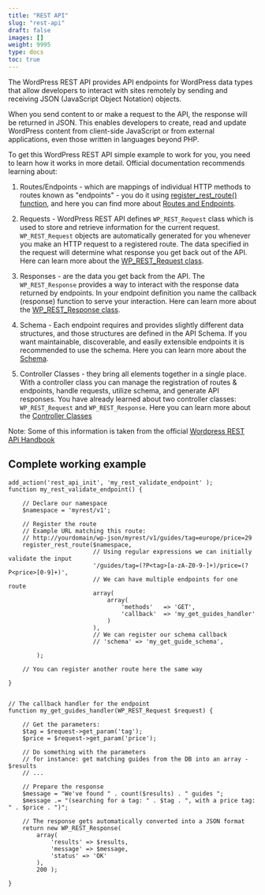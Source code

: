 ```yaml
---
title: "REST API"
slug: "rest-api"
draft: false
images: []
weight: 9995
type: docs
toc: true
---
```


The WordPress REST API provides API endpoints for WordPress data types that allow developers to interact with sites remotely by sending and receiving JSON (JavaScript Object Notation) objects.

When you send content to or make a request to the API, the response will be returned in JSON. This enables developers to create, read and update WordPress content from client-side JavaScript or from external applications, even those written in languages beyond PHP.


To get this WordPress REST API simple example to work for you, you need to learn how it works in more detail. Official documentation recommends learning about:

 1. Routes/Endpoints - which are mappings of individual HTTP methods to routes known as  "endpoints" - you do it using [register_rest_route() function](https://developer.wordpress.org/reference/functions/register_rest_route/), and here you can find more about [Routes and Endpoints](https://developer.wordpress.org/rest-api/extending-the-rest-api/routes-and-endpoints/).

 2. Requests - WordPress REST API defines `WP_REST_Request` class which is used to store and retrieve information for the current request. `WP_REST_Request` objects are automatically generated for you whenever you make an HTTP request to a registered route. The data specified in the request will determine what response you get back out of the API. Here can learn more about the [WP_REST_Request class](https://developer.wordpress.org/reference/classes/wp_rest_request/).

 3. Responses - are the data you get back from the API. The `WP_REST_Response` provides a way to interact with the response data returned by endpoints. In your endpoint definition you name the callback (response) function to serve your interaction.
Here can learn more about the [WP_REST_Response class](https://developer.wordpress.org/reference/classes/wp_rest_response/).

 4. Schema - Each endpoint requires and provides slightly different data structures, and those structures are defined in the API Schema. If you want maintainable, discoverable, and easily extensible endpoints it is recommended to use the schema. Here you can learn more about the [Schema](https://developer.wordpress.org/rest-api/extending-the-rest-api/schema/).

 5. Controller Classes - they bring all elements together in a single place. With a controller class you can manage the registration of routes & endpoints, handle requests, utilize schema, and generate API responses. You have already learned about two controller classes: `WP_REST_Request` and `WP_REST_Response`.  Here you can learn more about the [Controller Classes](https://developer.wordpress.org/rest-api/extending-the-rest-api/controller-classes/)

Note: Some of this information is taken from the official [Wordpress REST APi Handbook](https://developer.wordpress.org/rest-api/)

## Complete working example
    add_action('rest_api_init', 'my_rest_validate_endpoint' );
    function my_rest_validate_endpoint() {

        // Declare our namespace
        $namespace = 'myrest/v1';

        // Register the route
        // Example URL matching this route:
        // http://yourdomain/wp-json/myrest/v1/guides/tag=europe/price=29
        register_rest_route($namespace,
                            // Using regular expressions we can initially validate the input
                            '/guides/tag=(?P<tag>[a-zA-Z0-9-]+)/price=(?P<price>[0-9]+)',
                            // We can have multiple endpoints for one route
                            array(
                                array(
                                    'methods'   => 'GET',
                                    'callback'  => 'my_get_guides_handler'
                                )
                            ),
                            // We can register our schema callback
                            // 'schema' => 'my_get_guide_schema',
                    
            );

        // You can register another route here the same way

    }


    // The callback handler for the endpoint
    function my_get_guides_handler(WP_REST_Request $request) {

        // Get the parameters:
        $tag = $request->get_param('tag');
        $price = $request->get_param('price');

        // Do something with the parameters
        // for instance: get matching guides from the DB into an array - $results
        // ...
        
        // Prepare the response
        $message = "We've found " . count($results) . " guides ";
        $message .= "(searching for a tag: " . $tag . ", with a price tag: " . $price . ")";

        // The response gets automatically converted into a JSON format
        return new WP_REST_Response(
            array(
                'results' => $results,
                'message' => $message,
                'status' => 'OK'
            ),
            200 );

    }

